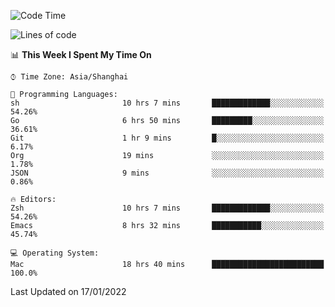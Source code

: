 <!--START_SECTION:waka-->
![Code Time](http://img.shields.io/badge/Code%20Time-569%20hrs%202%20mins-blue)

![Lines of code](https://img.shields.io/badge/From%20Hello%20World%20I%27ve%20Written-22%20Thousand%20lines%20of%20code-blue)

📊 **This Week I Spent My Time On** 

```text
⌚︎ Time Zone: Asia/Shanghai

💬 Programming Languages: 
sh                       10 hrs 7 mins       █████████████░░░░░░░░░░░░   54.26% 
Go                       6 hrs 50 mins       █████████░░░░░░░░░░░░░░░░   36.61% 
Git                      1 hr 9 mins         █░░░░░░░░░░░░░░░░░░░░░░░░   6.17% 
Org                      19 mins             ░░░░░░░░░░░░░░░░░░░░░░░░░   1.78% 
JSON                     9 mins              ░░░░░░░░░░░░░░░░░░░░░░░░░   0.86%

🔥 Editors: 
Zsh                      10 hrs 7 mins       █████████████░░░░░░░░░░░░   54.26% 
Emacs                    8 hrs 32 mins       ███████████░░░░░░░░░░░░░░   45.74%

💻 Operating System: 
Mac                      18 hrs 40 mins      █████████████████████████   100.0%

```


 Last Updated on 17/01/2022
<!--END_SECTION:waka-->
